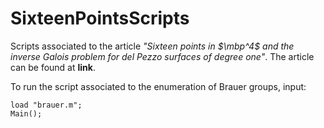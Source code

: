 # SixteenPointsScripts
Scripts associated to the article *"Sixteen points in $\mbp^4$ and the inverse Galois problem for del Pezzo surfaces of degree one"*. The article can be found at **link**. 

To run the script associated to the enumeration of Brauer groups, input:
```
load "brauer.m";
Main();
```
